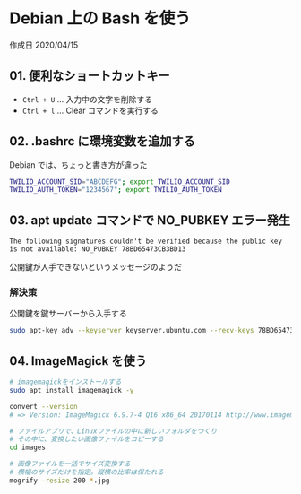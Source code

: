 # Debian 上の Bash を使う

作成日 2020/04/15

## 01. 便利なショートカットキー

- `Ctrl + U` ... 入力中の文字を削除する
- `Ctrl + l` ... Clear コマンドを実行する

## 02. .bashrc に環境変数を追加する

Debian では、ちょっと書き方が違った

```bash
TWILIO_ACCOUNT_SID="ABCDEFG"; export TWILIO_ACCOUNT_SID
TWILIO_AUTH_TOKEN="1234567"; export TWILIO_AUTH_TOKEN
```

## 03. apt update コマンドで NO_PUBKEY エラー発生

```text
The following signatures couldn't be verified because the public key is not available: NO_PUBKEY 78BD65473CB3BD13
```

公開鍵が入手できないというメッセージのようだ

### 解決策

公開鍵を鍵サーバーから入手する

```bash
sudo apt-key adv --keyserver keyserver.ubuntu.com --recv-keys 78BD65473CB3BD13
```

## 04. ImageMagick を使う

```bash
# imagemagickをインストールする
sudo apt install imagemagick -y

convert --version
# => Version: ImageMagick 6.9.7-4 Q16 x86_64 20170114 http://www.imagemagick.org

# ファイルアプリで、Linuxファイルの中に新しいフォルダをつくり
# その中に、変換したい画像ファイルをコピーする
cd images

# 画像ファイルを一括でサイズ変換する
# 横幅のサイズだけを指定。縦横の比率は保たれる
mogrify -resize 200 *.jpg
```

